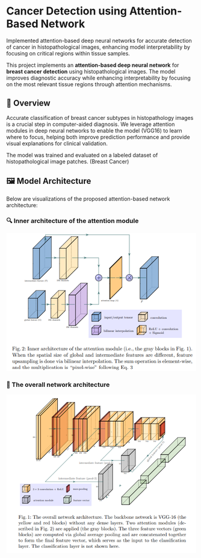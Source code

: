 # Cancer Detection using Attention-Based Network
Implemented attention-based deep neural networks for accurate detection of cancer in histopathological images, enhancing model interpretability by focusing on critical regions within tissue samples.

This project implements an **attention-based deep neural network** for **breast cancer detection** using histopathological images. The model improves diagnostic accuracy while enhancing interpretability by focusing on the most relevant tissue regions through attention mechanisms.

## 🧠 Overview

Accurate classification of breast cancer subtypes in histopathology images is a crucial step in computer-aided diagnosis. We leverage attention modules in deep neural networks to enable the model (VGG16) to learn where to focus, helping both improve prediction performance and provide visual explanations for clinical validation.

The model was trained and evaluated on a labeled dataset of histopathological image patches. (Breast Cancer)

## 🖼️ Model Architecture

Below are visualizations of the proposed attention-based network architecture:

### 🔍 Inner architecture of the attention module
![Attention Network Overview](images/att.png)

### 🧩 The overall network architecture
![Detailed Module View](images/net.png)
